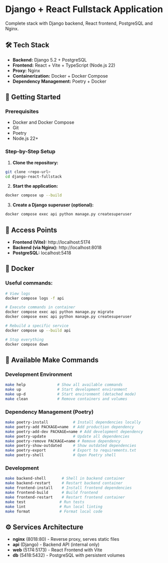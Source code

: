 # Django + React Fullstack Application

Complete stack with Django backend, React frontend, PostgreSQL and Nginx.

## 🛠 Tech Stack

- **Backend:** Django 5.2 + PostgreSQL
- **Frontend:** React + Vite + TypeScript (Node.js 22)
- **Proxy:** Nginx
- **Containerization:** Docker + Docker Compose
- **Dependency Management:** Poetry + Docker

## 🚀 Getting Started

### Prerequisites

- Docker and Docker Compose
- Git
- Poetry
- Node.js 22+

### Step-by-Step Setup

1. **Clone the repository:**
```bash
git clone <repo-url>
cd django-react-fullstack
```

2. **Start the application:**
```bash
docker compose up --build
```


3. **Create a Django superuser (optional):**
```bash
docker compose exec api python manage.py createsuperuser
```


## 📱 Access Points

- **Frontend (Vite):** http://localhost:5174
- **Backend (via Nginx):** http://localhost:8018  
- **PostgreSQL:** localhost:5418


## 🐳 Docker

### Useful commands:

```bash
# View logs
docker compose logs -f api

# Execute commands in container
docker compose exec api python manage.py migrate
docker compose exec api python manage.py createsuperuser

# Rebuild a specific service
docker compose up --build api

# Stop everything
docker compose down
```


## 🔧 Available Make Commands

### Development Environment
```bash
make help              # Show all available commands
make up                # Start development environment
make up-d              # Start environment (detached mode)
make clean             # Remove containers and volumes
```

### Dependency Management (Poetry)
```bash
make poetry-install           # Install dependencies locally
make poetry-add PACKAGE=name  # Add production dependency
make poetry-add-dev PACKAGE=name # Add development dependency
make poetry-update            # Update all dependencies
make poetry-remove PACKAGE=name # Remove dependency
make poetry-show-outdated     # Show outdated dependencies
make poetry-export            # Export to requirements.txt
make poetry-shell             # Open Poetry shell
```

### Development
```bash
make backend-shell       # Shell in backend container
make backend-restart     # Restart backend container
make frontend-install    # Install frontend dependencies
make frontend-build      # Build frontend
make frontend-restart    # Restart frontend container
make test               # Run tests
make lint               # Run local linting
make format             # Format local code
```

## ⚙️ Services Architecture

- **nginx** (8018:80) - Reverse proxy, serves static files
- **api** (Django) - Backend API (internal only)
- **web** (5174:5173) - React Frontend with Vite
- **db** (5418:5432) - PostgreSQL with persistent volumes
